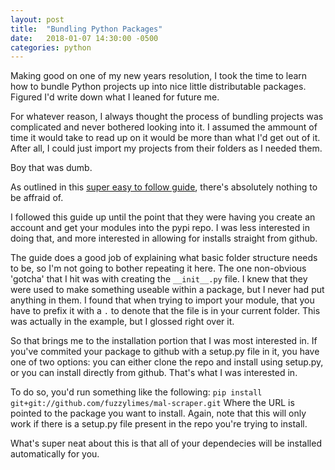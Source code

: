 ```yaml
---
layout: post
title:  "Bundling Python Packages"
date:   2018-01-07 14:30:00 -0500
categories: python
---
```

Making good on one of my new years resolution, I took the time to learn how to bundle Python projects up into nice little distributable packages. Figured I'd write down what I leaned for future me.

For whatever reason, I always thought the process of bundling projects was complicated and never bothered looking into it. I assumed the ammount of time it would take to read up on it would be more than what I'd get out of it. After all, I could just import my projects from their folders as I needed them.

Boy that was dumb.

As outlined in this [super easy to follow guide](http://python-packaging.readthedocs.io/en/latest/minimal.html), there's absolutely nothing to be affraid of.

I followed this guide up until the point that they were having you create an account and get your modules into the pypi repo. I was less interested in doing that, and more interested in allowing for installs straight from github.

The guide does a good job of explaining what basic folder structure needs to be, so I'm not going to bother repeating it here. The one non-obvious 'gotcha' that I hit was with creating the `__init__.py` file. I knew that they were used to make something useable within a package, but I never had put anything in them. I found that when trying to import your module, that you have to prefix it with a `.` to denote that the file is in your current folder. This was actually in the example, but I glossed right over it.

So that brings me to the installation portion that I was most interested in. If you've commited your package to github with a setup.py file in it, you have one of two options: you can either clone the repo and install using setup.py, or you can install directly from github. That's what I was interested in.

To do so, you'd run something like the following:
`pip install git+git://github.com/fuzzylimes/mal-scraper.git`
Where the URL is pointed to the package you want to install. Again, note that this will only work if there is a setup.py file present in the repo you're trying to install.

What's super neat about this is that all of your dependecies will be installed automatically for you.